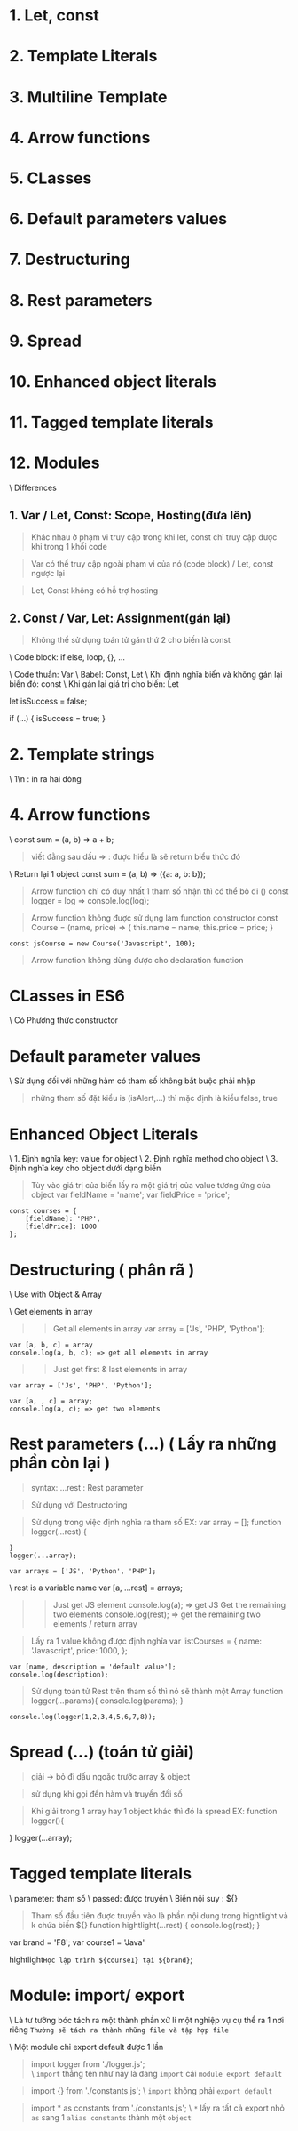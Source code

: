 # 1. Let, const
# 2. Template Literals
# 3. Multiline Template
# 4. Arrow functions
# 5. CLasses
# 6. Default parameters values
# 7. Destructuring
# 8. Rest parameters
# 9. Spread
# 10. Enhanced object literals
# 11. Tagged template literals
# 12. Modules


\\ Differences
## 1. Var / Let, Const: Scope, Hosting(đưa lên)
> Khác nhau ở phạm vi truy cập trong khi let, const chỉ truy cập được khi trong 1 khối code

> Var có thể truy cập ngoài phạm vi của nó (code block) / Let, const ngược lại

> Let, Const không có hỗ trợ hosting

## 2. Const / Var, Let: Assignment(gán lại)
> Không thể sử dụng toán tử gán thứ 2 cho biến là const

\\ Code block: if else, loop, {}, ...

\\ Code thuần: Var
\\ Babel: Const, Let
\\ Khi định nghĩa biến và không gán lại biến đó: const
\\ Khi gán lại giá trị cho biến: Let

let isSuccess = false;

if (...) {
    isSuccess = true;
}


# 2. Template strings
\\ 1\n : in ra hai dòng

# 4. Arrow functions

\\ const sum = (a, b) => a + b;
> viết đằng sau dấu => : được hiểu là sẽ return biểu thức đó

\\ Return lại 1 object
   const sum = (a, b) => ({a: a, b: b});

> Arrow function chỉ có duy nhất 1 tham số nhận thì có thể bỏ đi ()
    const logger = log => console.log(log);

> Arrow function không được sử dụng làm function constructor
    const Course = (name, price) => {
        this.name = name;
        this.price = price;
    }   

    const jsCourse = new Course('Javascript', 100);

> Arrow function không dùng được cho declaration function

# CLasses in ES6
\\ Có Phương thức constructor 

# Default parameter values
\\ Sử dụng đối với những hàm có tham số không bắt buộc phải nhập

> những tham số đặt kiểu is (isAlert,...) thì mặc định là kiểu false, true

# Enhanced Object Literals
\\ 1. Định nghĩa key: value for object
\\ 2. Định nghĩa method cho object
\\ 3. Định nghĩa key cho object dưới dạng biến

> Tùy vào giá trị của biến lấy ra một giá trị của value tương ứng của object 
    var fieldName = 'name';
    var fieldPrice = 'price';

    const courses = {
        [fieldName]: 'PHP',
        [fieldPrice]: 1000
    };

# Destructuring ( phân rã )
\\ Use with Object & Array

\\ Get elements in array
>> Get all elements in array
    var array = ['Js', 'PHP', 'Python'];

    var [a, b, c] = array 
    console.log(a, b, c); => get all elements in array

>> Just get first & last elements in array

    var array = ['Js', 'PHP', 'Python'];

    var [a, , c] = array;
    console.log(a, c); => get two elements

# Rest parameters (...) ( Lấy ra những phần còn lại )
> syntax: ...rest : Rest parameter

> Sử dụng với Destructoring

> Sử dụng trong việc định nghĩa ra tham số
EX:
    var array = [];
    function logger(...rest) {

    }
    logger(...array);

    var arrays = ['JS', 'Python', 'PHP'];
\\ rest is a variable name
    var [a, ...rest] = arrays; 
>> Just get JS element
    console.log(a); => get JS
>> Get the remaining two elements
    console.log(rest); => get the remaining two elements / return array

> Lấy ra 1 value không được định nghĩa
    var listCourses = {
    name: 'Javascript',
    price: 1000,
    };

    var [name, description = 'default value'];
    console.log(description);

> Sử dụng toán tử Rest trên tham số thì nó sẽ thành một Array
    function logger(...params){
        console.log(params);
    }

    console.log(logger(1,2,3,4,5,6,7,8));

# Spread (...) (toán tử giải)
> giải -> bỏ đi dấu ngoặc trước array & object

> sử dụng khi gọi đến hàm và truyền đối số

> Khi giải trong 1 array hay 1 object khác thì đó là spread
EX:
  function logger(){

  }
  logger(...array);

# Tagged template literals
\\ parameter: tham số
\\ passed: được truyền
\\ Biến nội suy : ${}

> Tham số đầu tiên được truyền vào là phần nội dung trong hightlight và k chứa biến ${}
function hightlight(...rest) { 
    console.log(rest);
}

var brand = 'F8';
var course1 = 'Java'

hightlight`Học lập trình ${course1} tại ${brand}`; 

# Module: import/ export 
\\ Là tư tưởng bóc tách ra một thành phần xử lí một nghiệp vụ cụ thể ra 1 nơi riêng `Thường sẽ tách ra thành những file và tập hợp file`

\\ Một module chỉ export default được 1 lần

> import logger from './logger.js';  
\\ `import` thẳng tên như này là đang `import` cái `module export default`

> import {} from './constants.js';
\\ `import` không phải `export default`

>import * as constants from './constants.js';
\\ `*` lấy ra tất cả export nhỏ `as` sang 1 `alias constants` thành một `object`